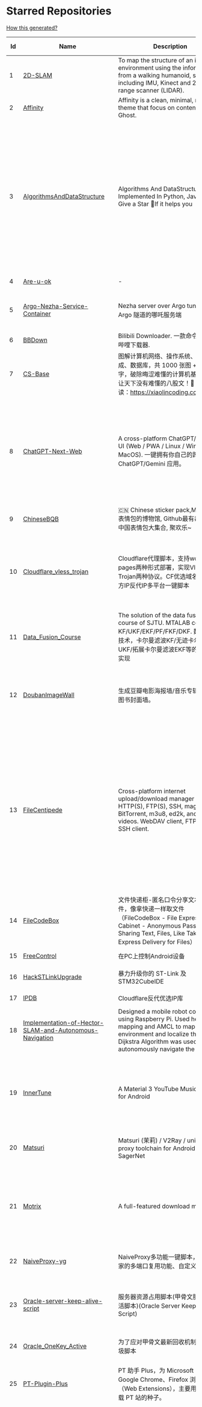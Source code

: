 # Starred Repositories  
[How this generated?](../master/USAGE.md)  
  
| Id 			| Name			| Description | Star Counts | Topics/Tags   | Last Updated 	|  
| ----------- | ----------- 	| ----------- | ----------- | ----------- 	| -----------   |  
|1|[2D-SLAM](https://github.com/Pontusun/2D-SLAM.git)|To map the structure of an indoor environment using the information from a walking humanoid, sensors including IMU, Kinect and 2D laser range scanner (LIDAR).|14||2-4-2015|  
|2|[Affinity](https://github.com/Showfom/Affinity.git)|Affinity is a clean, minimal, modern theme that focus on content for Ghost.|136|ghost, ghost-theme, ghost-themes|16-12-2019|  
|3|[AlgorithmsAndDataStructure](https://github.com/Py-Contributors/AlgorithmsAndDataStructure.git)|Algorithms And DataStructure Implemented In Python, Java & CPP, Give a Star 🌟If it helps you|924|data-structures, algorithms-and-data-structures, python-data-structures, python-algorithms, backtracking-algorithm, linkedlist, algorithm, cpp, python, algorithms, open-source, java, javascript, python3, computer-science|2-6-2024|  
|4|[Are-u-ok](https://github.com/AUK9527/Are-u-ok.git)|-|8024||16-6-2024|  
|5|[Argo-Nezha-Service-Container](https://github.com/fscarmen2/Argo-Nezha-Service-Container.git)|Nezha server over Argo tunnel 使用 Argo 隧道的哪吒服务端|573|nezha, probe, argo, cloudflared, paas, tunnel, vps|18-6-2024|  
|6|[BBDown](https://github.com/nilaoda/BBDown.git)|Bilibili Downloader. 一款命令行式哔哩哔哩下载器.|8956|downloader|10-6-2024|  
|7|[CS-Base](https://github.com/xiaolincoder/CS-Base.git)|图解计算机网络、操作系统、计算机组成、数据库，共 1000 张图 + 50 万字，破除晦涩难懂的计算机基础知识，让天下没有难懂的八股文！🚀 在线阅读：https://xiaolincoding.com  |13207|java, cpp, python, c, golang, linux, network, tcp|5-7-2024|  
|8|[ChatGPT-Next-Web](https://github.com/ChatGPTNextWeb/ChatGPT-Next-Web.git)|A cross-platform ChatGPT/Gemini UI (Web / PWA / Linux / Win / MacOS). 一键拥有你自己的跨平台 ChatGPT/Gemini 应用。|72979|chatgpt, nextjs, vercel, webui, cross-platform, tauri, tauri-app, react, desktop, gemini, fe, gemini-pro, gemini-server, gemini-ultra, ollama, groq, claude, calclaude, gpt-4o|16-7-2024|  
|9|[ChineseBQB](https://github.com/zhaoolee/ChineseBQB.git)|🇨🇳 Chinese sticker pack,More joy / 表情包的博物馆, Github最有毒的仓库, 中国表情包大集合, 聚欢乐~|12024||15-6-2024|  
|10|[Cloudflare_vless_trojan](https://github.com/yonggekkk/Cloudflare_vless_trojan.git)|Cloudflare代理脚本，支持workers与pages两种形式部署，实现Vless与Trojan两种协议。CF优选域名、优选官方IP反代IP多平台一键脚本|3300|cdn, vless, cloudflare-workers, v2ray, xray, ygkkk, cloudflare-pages, cloudflare, trojan, base64, clash-meta, sing-box|16-7-2024|  
|11|[Data_Fusion_Course](https://github.com/Changjing-Liu/Data_Fusion_Course.git)|The solution of the data fusion  course of SJTU. MTALAB code for KF/UKF/EKF/PF/FKF/DKF. 数据融合技术，卡尔曼滤波KF/无迹卡尔曼滤波UKF/拓展卡尔曼滤波EKF等的MATLAB实现|58|kalman-filter, kalman|9-7-2023|  
|12|[DoubanImageWall](https://github.com/icue/DoubanImageWall.git)|生成豆瓣电影海报墙/音乐专辑封面墙/图书封面墙。|196|douban, douban-movie, douban-music, douban-crawler, douban-spider, douban-book|20-4-2024|  
|13|[FileCentipede](https://github.com/filecxx/FileCentipede.git)|Cross-platform internet upload/download manager for HTTP(S), FTP(S), SSH, magnet-link, BitTorrent, m3u8, ed2k, and online videos.  WebDAV client, FTP client, SSH client.|7056|bittorrent-client, download-manager, download-videos, bt, magnet, libtorrent, http-client, ftp-client, download, video-downloader, stream-downloader, torrent, qbittorrent, transmission, webdav-client, ssh-client, m3u8, remote-download, qt|29-6-2024|  
|14|[FileCodeBox](https://github.com/vastsa/FileCodeBox.git)|文件快递柜-匿名口令分享文本，文件，像拿快递一样取文件（FileCodeBox - File Express Cabinet - Anonymous Passcode Sharing Text, Files, Like Taking Express Delivery for Files）|3640|python, anonymous, fastapi, tool, filecodebox|7-7-2024|  
|15|[FreeControl](https://github.com/pdone/FreeControl.git)|在PC上控制Android设备|1787|android, adb, scrcpy|18-6-2024|  
|16|[HackSTLinkUpgrade](https://github.com/armink/HackSTLinkUpgrade.git)|暴力升级你的 ST-Link 及 STM32CubeIDE|89|st-link, stm32, stcubeide, cubeide|4-12-2022|  
|17|[IPDB](https://github.com/ymyuuu/IPDB.git)|Cloudflare反代优选IP库|913||16-7-2024|  
|18|[Implementation-of-Hector-SLAM-and-Autonomous-Navigation](https://github.com/Badri-R-S/Implementation-of-Hector-SLAM-and-Autonomous-Navigation.git)|Designed a mobile robot controlled using Raspberry Pi. Used hector mapping and AMCL to map the environment and localize the robot. Dijkstra Algorithm was used to autonomously navigate the robot.|2|amcl, hector-slam, ros, slam|13-11-2022|  
|19|[InnerTune](https://github.com/z-huang/InnerTune.git)|A Material 3 YouTube Music client for Android|3647|music, music-player, youtube, android, youtube-music, material-design, materialyou, innertube|21-1-2024|  
|20|[Matsuri](https://github.com/MatsuriDayo/Matsuri.git)|Matsuri (茉莉) / V2Ray / universal proxy toolchain for Android / Fork of SagerNet|2516|android, shadowsocks, v2ray, anticensorship|30-6-2023|  
|21|[Motrix](https://github.com/agalwood/Motrix.git)|A full-featured download manager.|44247|motrix, aria2, download-manager, macos, windows, linux, bittorrent, magnet, electron, bt, mac, download, torrent|7-6-2023|  
|22|[NaiveProxy-yg](https://github.com/yonggekkk/NaiveProxy-yg.git)|NaiveProxy多功能一键脚本，全网独家的多端口复用功能、自定义伪装站|293|acme, naiveproxy, warp, ygkkk|18-12-2023|  
|23|[Oracle-server-keep-alive-script](https://github.com/spiritLHLS/Oracle-server-keep-alive-script.git)|服务器资源占用脚本(甲骨文服务器保活脚本)(Oracle Server Keep Alive Script)|1576|alive, centos, debian, oracle, redhat, server, ubuntu, bash, oracle-cloud, dynamic, speedtest-cli, speedtest-go|22-10-2023|  
|24|[Oracle_OneKey_Active](https://github.com/Mrmineduce21/Oracle_OneKey_Active.git)|为了应对甲骨文最新回收机制而作的垃圾脚本|294||15-3-2023|  
|25|[PT-Plugin-Plus](https://github.com/pt-plugins/PT-Plugin-Plus.git)|PT 助手 Plus，为 Microsoft Edge、Google Chrome、Firefox 浏览器插件（Web Extensions），主要用于辅助下载 PT 站的种子。|6496|chrome-extension, firefox-addon, web-extension, edge-extension|5-5-2024|  
|26|[PathPlanning](https://github.com/zhm-real/PathPlanning.git)|Common used path planning algorithms with animations.|7680|astar, anytime-repairing-astar, learning-realtime-astar, realtime-adaptive-astar, lifelong-planning-astar, dstar, dstar-lite, anytime-dstar, rrt, rrt-star, rrt-connect, dynamic-rrt, extended-rrt, informed-rrt-star, fast-marching-trees, rrt-star-smart, batch-informed-trees, path-planning|14-12-2020|  
|27|[ROS-Autonomous-Robot](https://github.com/Abinay-Brown/ROS-Autonomous-Robot.git)|Autonomous Differential Drive Robot equipped with LIDAR AND IMU uses Hector-SLAM for mapping and ROS Navigation Stack to navigate autonomously|8||27-7-2023|  
|28|[Shadowrocket-ADBlock-Rules](https://github.com/h2y/Shadowrocket-ADBlock-Rules.git)|提供多款 Shadowrocket 规则，带广告过滤功能。用于 iOS 未越狱设备选择性地自动翻墙。|15531|shadowrocket, surge, gfw, shadowsocks, shadowsocksr, ssr, proxy|12-4-2021|  
|29|[SteamTools](https://github.com/BeyondDimension/SteamTools.git)|🛠「Watt Toolkit」是一个开源跨平台的多功能 Steam 工具箱。|18899|steam, csharp, dotnet, wpf, mvvm, xaml, avalonia, avaloniaui, dotnetcore, cross-platform, steamtools, linux-app, windows-app, macos-app, ios-app, android-app, crossplatform|16-7-2024|  
|30|[TVBox](https://github.com/2hacc/TVBox.git)|TVBox 网络接口，更新速度快，接口访问速度快且稳定！|4267|tvbox|29-3-2024|  
|31|[Telegraph-Image](https://github.com/cf-pages/Telegraph-Image.git)|Image Hosting solution, Flickr/imgur alternative, make it easy for users to share their images. Using Cloudflare Pages and Telegraph.|2762|cloudflare, cloudflare-pages, flickr, image, image-host, image-hosting, image-sharing, imgur, serverless, telegraph, upload-images|7-7-2024|  
|32|[Umi-OCR](https://github.com/hiroi-sora/Umi-OCR.git)|OCR software, free and offline. 开源、免费的离线OCR软件。支持截屏/批量导入图片，PDF文档识别，排除水印/页眉页脚，扫描/生成二维码。内置多国语言库。|23254|paddleocr, ocr, ocr-python|13-7-2024|  
|33|[UnblockNeteaseMusic](https://github.com/nondanee/UnblockNeteaseMusic.git)|Revive unavailable songs for Netease Cloud Music|17395|netease-cloud-music, unblocker, proxy-server|22-12-2020|  
|34|[VipVideo](https://github.com/iodefog/VipVideo.git)|各大网站vip视频、世界杯直播（CCTV5）免费观看 - Mac版。付费电影，VIP会员剧等，去广告播放。自用视频或者电影URL，音乐破解URL，CCTV等电视播放URL，爱奇艺、腾讯视频、芒果视频、bilibili、美剧、韩剧、日剧、音乐破解|3069||18-1-2023|  
|35|[WorkerVless2sub](https://github.com/cmliu/WorkerVless2sub.git)|这个是一个将 Cloudflare Workers - VLESS 搭配 自建优选域名 的 订阅生成器|2657||16-7-2024|  
|36|[X-TRACK](https://github.com/FASTSHIFT/X-TRACK.git)|A GPS bicycle speedometer that supports offline maps and track recording |5253|gps, gps-tracking, bicycle, speedometer, offline-maps, mcu, lvgl, mvp, gpx|26-4-2024|  
|37|[YYeTsBot](https://github.com/tgbot-collection/YYeTsBot.git)|🎬 人人影视 机器人和网站，包含人人影视全部资源以及众多网友的网盘分享|14040|yyets, telegram-bot, movies, tv-shows, bot, zimuxia|29-2-2024|  
|38|[aliyundrive-webdav](https://github.com/messense/aliyundrive-webdav.git)|阿里云盘 WebDAV 服务|9564|aliyundrive, aliyundrive-client, webdav-server, openwrt-package, luci-app|26-4-2024|  
|39|[aria2](https://github.com/aria2/aria2.git)|aria2 is a lightweight multi-protocol & multi-source, cross platform download utility operated in command-line. It supports HTTP/HTTPS, FTP, SFTP, BitTorrent and Metalink.|34231|cpp11, http, ftp, sftp, bittorrent, rpc, download, metalink|30-6-2024|  
|40|[awesome-english-ebooks](https://github.com/hehonghui/awesome-english-ebooks.git)|经济学人(含音频)、纽约客、卫报、连线、大西洋月刊等英语杂志免费下载,支持epub、mobi、pdf格式, 每周更新|19794|download, ebooks, economist, economist-ebooks, new-yorker, pdf|12-7-2024|  
|41|[awesome-toolbox-chinese](https://github.com/bestxtools/awesome-toolbox-chinese.git)|🧰 优秀工具箱集合 - 收集，推荐好用、优秀的工具箱。工具箱大全。  https://awesome-toolbox-chinese.bestxtools.com/   https://😎🧰.bestxtools.com/|964|toolbox, toolboxes, tools, awesome-list, awesome, awesome-toolbox, awesome-tools, online-tools, online-tools-websites, bestxtools|28-8-2023|  
|42|[bili2text](https://github.com/lanbinshijie/bili2text.git)|Bilibili视频转文字，一步到位，输入链接即可使用|487||15-7-2024|  
|43|[biliup](https://github.com/biliup/biliup.git)|全自动录播、直播录制、分p投稿工具，支持twitch、ytb频道搬运。|2892|bilibili, huya, douyu, douyin, bilibiliupload, youtube, twitch, downloader, download|12-7-2024|  
|44|[cashbook-desktop](https://github.com/dingdangdog/cashbook-desktop.git)|web  cashbook   web 记账本，使用Electron套壳打包为windows桌面程序   支持Docker|53|cashbook, electron, web, application, windows, docker, exe, ledger|14-6-2024|  
|45|[clash-verge-rev](https://github.com/clash-verge-rev/clash-verge-rev.git)|Continuation of Clash Verge - A Clash Meta GUI based on Tauri (Windows, MacOS, Linux)|26676|clash, clash-meta, clash-verge, linux, mac, tauri-app, windows, mihomo|16-7-2024|  
|46|[cloudflare](https://github.com/ip-scanner/cloudflare.git)|-|3644||14-2-2024|  
|47|[cloudflare_temp_email](https://github.com/dreamhunter2333/cloudflare_temp_email.git)|CloudFlare free temp domain email 免费收发 临时域名邮箱 支持附件 IMAP SMTP TelegramBot|1623|cloudflare-email, cloudflare-pages, cloudflare-workers, email, free|15-7-2024|  
|48|[dijkstras-algorithm](https://github.com/mburst/dijkstras-algorithm.git)|Implementations of Dijkstra's shortest path algorithm in different languages|519||21-2-2023|  
|49|[echarts](https://github.com/apache/echarts.git)|Apache ECharts is a powerful, interactive charting and data visualization library for browser|59709|echarts, data-visualization, charts, charting-library, visualization, apache, data-viz, canvas, svg|16-7-2024|  
|50|[extract_forward_tgbot](https://github.com/AhFeil/extract_forward_tgbot.git)|存储转发给它的消息，并能推送到网页，方便查看编辑信息，附带拼接图片、视频转 GIF 功能。 Store the messages forwarded to it, and be able to push them to the web page, for easy viewing and editing of the information.|89|python3, telegram-bot|22-6-2024|  
|51|[free](https://github.com/freefq/free.git)|翻墙、免费翻墙、免费科学上网、免费节点、免费梯子、免费ss/v2ray/trojan节点、蓝灯、谷歌商店、翻墙梯子|36593|fanqiang, v2ray, lantern, trojan, freefq, gfw, vmess, bulink, vpn, shadowsocks|6-2-2024|  
|52|[get_subscribe](https://github.com/ermaozi/get_subscribe.git)|✈️ 免费机场  / 免费VPN -> 自动获取免 clash/v2ray/trojan/sr/ssr 订阅链接，间隔12小时持续更新   科学上网   翻墙|6386|clash, v2ray, trojan, trojan-go, sr, ssr, android, vpn|16-7-2024|  
|53|[halo](https://github.com/halo-dev/halo.git)|强大易用的开源建站工具。|32570|halo, cms, halocms, content-management-system, blog, blog-engine|16-7-2024|  
|54|[hector_slam_Ceres](https://github.com/wenbowen123/hector_slam_Ceres.git)|"Localization and Perception for Control and Decision-Making of a Low-Speed Autonomous Shuttle in a Campus Pilot Deployment." SAE International Journal of Connected and Automated Vehicles 1, no. 12-01-02-0003 (2018).|22|slam, robotics, self-driving-car, ceres-solver|21-4-2019|  
|55|[hexo](https://github.com/hexojs/hexo.git)|A fast, simple & powerful blog framework, powered by Node.js.|38904|hexo, javascript, nodejs, static-site-generator, typescript|1-7-2024|  
|56|[html5-speedtest](https://github.com/insoxin/html5-speedtest.git)|一个基于HTML5的Speedtest 开源速度测试(服务器网速)只有9kb的精简汉化|109|html5-speedtest, speedtest|20-9-2019|  
|57|[iptv-sources](https://github.com/HerbertHe/iptv-sources.git)|Autoupdate iptv sources|5304|iptv, iptv-channels, iptv-m3u, m3u, kodi, tvbox, diyp, docker|29-3-2024|  
|58|[iptv-sources](https://github.com/wuhu-pig/iptv-sources.git)|自动抓取更新iptv源 Autoupdate iptv sources|1||17-12-2023|  
|59|[jpg2gif](https://github.com/hellodk34/jpg2gif.git)|把telegram导出的jpg/jpeg/png静态表情图片转换成微信能够导入的.gif文件|72|sticker, stickers, telegram|10-4-2024|  
|60|[keyword_alert_bot](https://github.com/Hootrix/keyword_alert_bot.git)|telegram keyword alert bot ⏰|220|telegram-bot, bot, python, telegram|11-7-2024|  
|61|[lottie-converter](https://github.com/ed-asriyan/lottie-converter.git)|Converts Lottie Animations (.json / .lottie) and Telegram stickers (*.tgs) to GIF / PNG / APNG / WEBP / WEBM|778|tgs, telegram, gif, sticker, lottie, stickers, animated-stickers, gifski, webp, apng, png, tgs-to-apng, tgs-to-gif, tgs-to-png, tgs-to-webp, lottie-to-apng, lottie-to-gif, lottie-to-webp, lottie-to-webm, webm|26-5-2024|  
|62|[matlab_motion_planning](https://github.com/ai-winter/matlab_motion_planning.git)|Motion planning and Navigation of AGV/AMR：matlab implementation of Dijkstra, A*, Theta*, JPS, D*, LPA*, D* Lite, RRT, RRT*, RRT-Connect, Informed RRT*, ACO, Voronoi, PID, LQR, MPC, APF, RPP, DWA, DDPG, Bezier, B-spline, Dubins, Reeds-Shepp etc.|246|a-star, d-star, dijkstra, dynamic-window-approach, informed-rrt-star, jump-point-search, motion-planning, rrt, rrt-connect, rrt-star, ant-colony-optimization, pid-control, voronoi, theta-star, artificial-potential-field, lqr-controller, mpc-control|8-2-2024|  
|63|[mdx-editor](https://github.com/maqi1520/mdx-editor.git)|⛷ A versatile WeChat typesetting editor，also a cross-platform Markdown note-taking software ⛷ 微信排版编辑器，也是一款跨平台 Markdown 笔记软件|979|mdx, online, markdown-editor, markdown, nextjs|17-6-2024|  
|64|[mihomo](https://github.com/MetaCubeX/mihomo.git)|A simple Python Pydantic model for Honkai: Star Rail parsed data from the Mihomo API.|14044|honkai-star-rail, mihomo, python, star-rail-api|18-5-2024|  
|65|[n8n](https://github.com/n8n-io/n8n.git)|Free and source-available fair-code licensed workflow automation tool. Easily automate tasks across different services.|42676|automation, automated, iaas, ipaas, n8n, workflow, typescript, node, self-hosted, integrations, workflow-automation, cli, development, docker, low-code, low-code-development-platform, data-flow, integration-framework, apis, low-code-platform|16-7-2024|  
|66|[nekoray](https://github.com/MatsuriDayo/nekoray.git)|Qt based cross-platform GUI proxy configuration manager (backend: sing-box)|11395|linux, proxy, qt, shadowsocks, sing-box, trojan, v2ray, vless, vmess, windows|13-7-2024|  
|67|[new-pac](https://github.com/Alvin9999/new-pac.git)|翻墙-科学上网、自由上网、免费科学上网、免费翻墙、油管youtube、fanqiang、VPN、一键翻墙浏览器，vps一键搭建翻墙服务器脚本/教程，免费shadowsocks/ss/ssr/v2ray/goflyway账号/节点，翻墙梯子，电脑、手机、iOS、安卓、windows、Mac、Linux、路由器翻墙、科学上网|53208|fanqiang, free-ssr, free-ss, ssr, shadowsocks, v2ray, gfw, shadowsocksr, ss, vmess, brook, goflyway, naiveproxy, freegate, kcptun, trojan, vpn, lantern|15-7-2024|  
|68|[plugins](https://github.com/typecho-fans/plugins.git)|Typecho Fans插件作品目录|1724|typecho, typecho-plugin, php, javascript|1-7-2024|  
|69|[qrcp](https://github.com/claudiodangelis/qrcp.git)|:zap: Transfer files over wifi from your computer to your mobile device by scanning a QR code without leaving the terminal.|9859|utility, golang, qrcode, cli, command-line|3-2-2024|  
|70|[radishes](https://github.com/radishes-music/radishes.git)|Cross-platform copyright-free music platform（跨平台的无版权的音乐平台）. 支持 windows / macos / linux / web|1089|radishes, music, electron, vue3, typescript, id3-writer, id3-reader, music-player, unblock, vip|26-5-2024|  
|71|[robot_pose_ekf](https://github.com/udacity/robot_pose_ekf.git)|The robot_pose_ekf ROS package applies sensor fusion on the robot IMU and odometry values to estimate its 3D pose.|347||8-12-2021|  
|72|[robot_pose_ekf](https://github.com/ros-planning/robot_pose_ekf.git)|robot_pose_ekf package for ROS Melodic and later|278||2-3-2021|  
|73|[robot_pose_ekf_learning](https://github.com/WinDistance/robot_pose_ekf_learning.git)|robot_pose_ekf 注释|5||20-11-2019|  
|74|[robot_pose_ekf_study](https://github.com/qianlima8888/robot_pose_ekf_study.git)|对ros下的robot_pose_ekf包源码依照个人理解添加注释|3||17-4-2019|  
|75|[rrt-algorithms](https://github.com/motion-planning/rrt-algorithms.git)|n-dimensional RRT, RRT* (RRT-Star)|582|geometry, rrt, rrt-star, algorithm, algorithms, random, motion-planning, tree|20-5-2024|  
|76|[scoutrobot](https://github.com/abelmeadows/scoutrobot.git)|We have successfully implemented the autonomous navigation of UAV with our custom python node using LiDAR ; 2D mapping with Hector SLAM and 3D mapping using Octomap algorithms in the ROS simulation environment. We also implemented an algorithm to manage the battery life of the UAV though which the UAV can use to return home when the battery-level drops down to a certain percentage.|49||27-4-2019|  
|77|[server](https://github.com/screego/server.git)|screen sharing for developers https://screego.net/|7372|webrtc, screensharing-tool, privacy, selfhosted, docker, go|23-6-2024|  
|78|[shuyuan](https://github.com/shidahuilang/shuyuan.git)|香色闺阁+阅读3.0书源+源阅读+爱阅书香+千阅+花火阅读+读不舍手+IPTV源+IPA巨魔应用=自动更新|4839|xiangsegige, reader, shuyuan, yuedu, aiyueshuxiang, yuanyuedu, iptv, ipa, trollstore, tts|16-7-2024|  
|79|[sing-box_hysteria2_tuic_argo_reality](https://github.com/yonggekkk/sing-box_hysteria2_tuic_argo_reality.git)|sing-box精装桶一键脚本【Hysteria2、Tuic5、Vless-reality、Vmess-ws/argo】：支持alpine系统，多端口跳跃、自签/acme双证书、Argo固定临时双隧道等功能；附singbox电脑网页客户端下载|1715|argo, clash-meta, hysteria2, sing-box, v2rayn, openclash, shadowrocket, cloudflared, acme, telegram-bot, geosite, v2ray, xray, tuic, warp, alpine|15-7-2024|  
|80|[sshwifty](https://github.com/nirui/sshwifty.git)|Web SSH & Telnet (WebSSH & WebTelnet client) 🔮|2234|webssh, webssh2, webtelnet, telnet, ssh|3-7-2024|  
|81|[starred-repo-toc](https://github.com/yks0000/starred-repo-toc.git)|Generates Markdown table for all Starred Repositories by a GitHub user.|38|starred-repositories, starred|16-7-2024|  
|82|[translators](https://github.com/zotero/translators.git)|Zotero Translators|1199||14-7-2024|  
|83|[v2rayN](https://github.com/2dust/v2rayN.git)|A GUI client for Windows, support Xray core and v2fly core and others|64496|windows, proxy, socks5, shadowsocks, trojan, v2ray, v2fly, xray, vmess, vless, xtls|15-7-2024|  
|84|[vaultwarden](https://github.com/dani-garcia/vaultwarden.git)|Unofficial Bitwarden compatible server written in Rust, formerly known as bitwarden_rs|35016|vaultwarden, bitwarden, rust, docker, rocket, hacktoberfest, bitwarden-rs|12-7-2024|  
|85|[vps-inventory-monitoring](https://github.com/546669204/vps-inventory-monitoring.git)|VPS库存监控系统 --- 实时把握库存信息|326||8-7-2019|  
|86|[warp-yg](https://github.com/yonggekkk/warp-yg.git)|warp多功能一键脚本，支持warp-go与wgcf切换，无限生成warp配置文件，支持升级warp+、warp团队账户，查看VPS本地IP、netflix、chatgpt解锁状态|3505|netflix, warp, warp-go, wgcf, cloudflare, ygkkk, chatgpt, socks5-proxy, warp-cli, vpn, endpoint, replit, wireguard|8-5-2024|  
|87|[wifi-cracking](https://github.com/brannondorsey/wifi-cracking.git)|Crack WPA/WPA2 Wi-Fi Routers with Airodump-ng and Aircrack-ng/Hashcat|11225|wifi, wpa2-cracking, aircrack-ng, hashcat, hacking, tutorial, cracking, password-cracking|18-5-2018|  
|88|[x-ui-yg](https://github.com/yonggekkk/x-ui-yg.git)|x-ui精简修改版脚本，支持alpine系统，集成argo固定临时隧道功能，支持部分节点聚合订阅、sing-box订阅、clash-meta订阅的配置输出|1418|acme, bbr, x-ui, xray-core, ygkkk, ipv4, ipv6, socks5, wireguard, chatgpt, warp, argo, cloudflared, clash-meta, sing-box, alpine, httpupgrade, splithttp|16-7-2024|  
  
